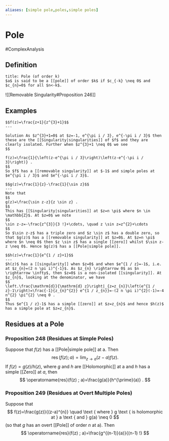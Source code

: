```yaml
---
aliases: [simple pole,poles,simple poles]
---
```

# Pole
#ComplexAnalysis 

## Definition
```ad-definition
title: Pole (of order k)
$a$ is said to be a [[pole]] of order $k$ if $c_{-k} \neq 0$ and $c_{n}=0$ for all $n<-k$.
```

![[Removable Singularity#Proposition 246]]

## Examples

```ad-example
$$f(z)=\frac{z+1}{z^{3}+1}$$
---

Solution As $z^{3}+1=0$ at $z=-1, e^{\pi i / 3}, e^{-\pi i / 3}$ then these are the [[Singularity|singularities]] of $f$ and they are clearly isolated. Further when $z^{3}+1 \neq 0$ we see
$$

f(z)=\frac{1}{\left(z-e^{\pi i / 3}\right)\left(z-e^{-\pi i / 3}\right)} .
$$
So $f$ has a [[removable singularity]] at $-1$ and simple poles at $e^{\pi i / 3}$ and $e^{-\pi i / 3}$.
```

```ad-example
$$g(z)=\frac{1}{z}-\frac{1}{\sin z}$$
---
Note that
$$
g(z)=\frac{\sin z-z}{z \sin z} .
$$
This has [[Singularity|singularities]] at $z=n \pi$ where $n \in \mathbb{Z}$. At $z=0$ we note
$$
\sin z-z=-\frac{z^{3}}{3 !}+\cdots, \quad z \sin z=z^{2}+\cdots
$$
So $\sin z-z$ has a triple zero and $z \sin z$ has a double zero, so that $g(z)$ has a [[removable singularity]] at $z=0$. At $z=n \pi$ where $n \neq 0$ then $z \sin z$ has a single [[zero]] whilst $\sin z-z \neq 0$. Hence $g(z)$ has a [[Pole|simple pole]].
```

```ad-example
$$h(z)=\frac{1}{e^{1 / z}+1}$$
---
$h(z)$ has a [[singularity]] when $z=0$ and when $e^{1 / z}=-1$, i.e. at $z_{n}=(2 n \pi i)^{-1}$. As $z_{n} \rightarrow 0$ as $n \rightarrow \infty$, then $z=0$ is a non-isolated [[singularity]]. At $z_{n}$, looking at the denominator, we have
$$
\left.\frac{\mathrm{d}}{\mathrm{d} z}\right|_{z=z_{n}}\left(e^{1 / z}-1\right)=\frac{-1}{z_{n}^{2}} e^{1 / z_{n}}=-(2 n \pi i)^{2}(-1)=-4 n^{2} \pi^{2} \neq 0 .
$$
Thus $e^{1 / z}-1$ has a simple [[zero]] at $z=z_{n}$ and hence $h(z)$ has a simple pole at $z=z_{n}$.
```

## Residues at a Pole

### Proposition 248 (Residues at Simple Poles)
Suppose that $f(z)$ has a [[Pole|simple pole]] at a. Then
$$
\operatorname{res}(f(z) ; a)=\lim _{z \rightarrow a}(z-a) f(z) .
$$
If $f(z)=g(z) / h(z)$, where $g$ and $h$ are [[Holomorphic]] at a and $h$ has a simple [[Zero]] at $a$, then
$$
\operatorname{res}(f(z) ; a)=\frac{g(a)}{h^{\prime}(a)} .
$$

### Proposition 249 (Residues at Overt Multiple Poles)
Suppose that
$$
f(z)=\frac{g(z)}{(z-a)^{n}} \quad \text { where } g \text { is holomorphic at } a \text { and } g(a) \neq 0
$$
(so that $g$ has an overt [[Pole]] of order $n$ at a). Then
$$
\operatorname{res}(f(z) ; a)=\frac{g^{(n-1)}(a)}{(n-1) !}
$$